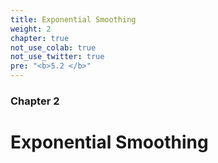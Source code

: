 ```yaml
---
title: Exponential Smoothing
weight: 2
chapter: true
not_use_colab: true
not_use_twitter: true
pre: "<b>5.2 </b>"
---
```


### Chapter 2
# Exponential Smoothing
